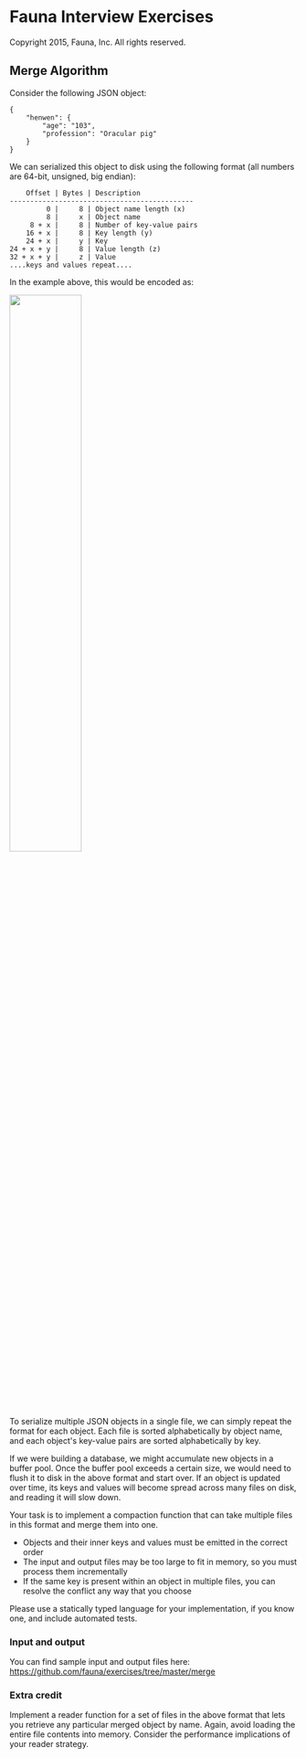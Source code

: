 # Fauna Interview Exercises

Copyright 2015, Fauna, Inc. All rights reserved.

## Merge Algorithm

Consider the following JSON object:

    {
        "henwen": {
            "age": "103",
            "profession": "Oracular pig"
        }
    }

We can serialized this object to disk using the following format (all numbers are 64-bit, unsigned, big endian):

        Offset | Bytes | Description
    ---------------------------------------------
             0 |     8 | Object name length (x)
             8 |     x | Object name
         8 + x |     8 | Number of key-value pairs
        16 + x |     8 | Key length (y)
        24 + x |     y | Key
    24 + x + y |     8 | Value length (z)
    32 + x + y |     z | Value
    ....keys and values repeat....

In the example above, this would be encoded as:

<img src="https://raw.githubusercontent.com/faunadb/exercises/master/merge.png" width="50%">

To serialize multiple JSON objects in a single file, we can simply repeat the format for each object. Each file is sorted alphabetically by object name, and each object's key-value pairs are sorted alphabetically by key.

If we were building a database, we might accumulate new objects in a buffer pool. Once the buffer pool exceeds a certain size, we would need to flush it to disk in the above format and start over. If an object is updated over time, its keys and values will become spread across many files on disk, and reading it will slow down.

Your task is to implement a compaction function that can take multiple files in this format and merge them into one.

  - Objects and their inner keys and values must be emitted in the correct order
  - The input and output files may be too large to fit in memory, so you must process them incrementally
  - If the same key is present within an object in multiple files, you can resolve the conflict any way that you choose

Please use a statically typed language for your implementation, if you know one, and include automated tests.

### Input and output

You can find sample input and output files here: https://github.com/fauna/exercises/tree/master/merge

### Extra credit

Implement a reader function for a set of files in the above format that lets you retrieve any particular merged object by name. Again, avoid loading the entire file contents into memory. Consider the performance implications of your reader strategy.
